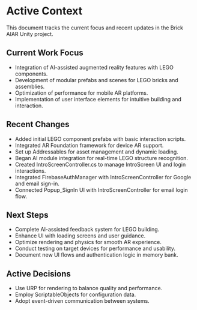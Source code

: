 # Active Context

This document tracks the current focus and recent updates in the Brick AIAR Unity project.

## Current Work Focus
- Integration of AI-assisted augmented reality features with LEGO components.
- Development of modular prefabs and scenes for LEGO bricks and assemblies.
- Optimization of performance for mobile AR platforms.
- Implementation of user interface elements for intuitive building and interaction.

## Recent Changes
- Added initial LEGO component prefabs with basic interaction scripts.
- Integrated AR Foundation framework for device AR support.
- Set up Addressables for asset management and dynamic loading.
- Began AI module integration for real-time LEGO structure recognition.
- Created IntroScreenController.cs to manage IntroScreen UI and login interactions.
- Integrated FirebaseAuthManager with IntroScreenController for Google and email sign-in.
- Connected Popup_SignIn UI with IntroScreenController for email login flow.

## Next Steps
- Complete AI-assisted feedback system for LEGO building.
- Enhance UI with loading screens and user guidance.
- Optimize rendering and physics for smooth AR experience.
- Conduct testing on target devices for performance and usability.
- Document new UI flows and authentication logic in memory bank.

## Active Decisions
- Use URP for rendering to balance quality and performance.
- Employ ScriptableObjects for configuration data.
- Adopt event-driven communication between systems.
